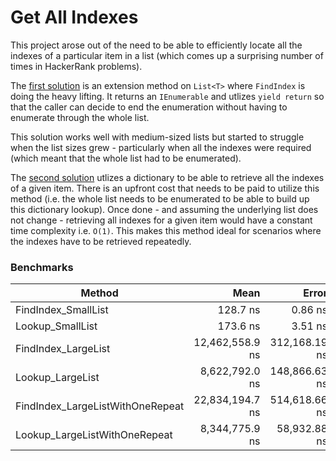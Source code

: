 # Get All Indexes

This project arose out of the need to be able to efficiently locate all the indexes of a particular item in a list (which comes up a surprising number of times in HackerRank problems).

The [first solution](https://github.com/jozsurf/GetAllIndexes/blob/master/GetAllIndexes/ListExtensions.cs) is an extension method on `List<T>` where `FindIndex` is doing the heavy lifting. It returns an `IEnumerable` and utlizes `yield return` so that the caller can decide to end the enumeration without having to enumerate through the whole list.

This solution works well with medium-sized lists but started to struggle when the list sizes grew - particularly when all the indexes were required (which meant that the whole list had to be enumerated).

The [second solution](https://github.com/jozsurf/GetAllIndexes/blob/master/GetAllIndexes/WrappedList.cs) utlizes a dictionary to be able to retrieve all the indexes of a given item. There is an upfront cost that needs to be paid to utilize this method (i.e. the whole list needs to be enumerated to be able to build up this dictionary lookup). Once done - and assuming the underlying list does not change - retrieving all indexes for a given item would have a constant time complexity i.e. `O(1)`. This makes this method ideal for scenarios where the indexes have to be retrieved repeatedly.

### Benchmarks

| Method                           | Mean            | Error         | StdDev          | Median          |
|--------------------------------- |----------------:|--------------:|----------------:|----------------:|
| FindIndex_SmallList              |        128.7 ns |       0.86 ns |         0.81 ns |        128.8 ns |
| Lookup_SmallList                 |        173.6 ns |       3.51 ns |         8.60 ns |        170.5 ns |
| FindIndex_LargeList              | 12,462,558.9 ns | 312,168.19 ns |   910,609.25 ns | 12,362,471.9 ns |
| Lookup_LargeList                 |  8,622,792.0 ns | 148,866.63 ns |   139,249.93 ns |  8,619,154.7 ns |
| FindIndex_LargeListWithOneRepeat | 22,834,194.7 ns | 514,618.66 ns | 1,459,887.49 ns | 22,405,675.0 ns |
| Lookup_LargeListWithOneRepeat    |  8,344,775.9 ns |  58,932.88 ns |    52,242.46 ns |  8,362,004.7 ns |
